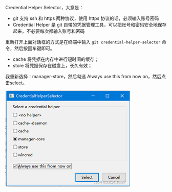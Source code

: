 Credential Helper Selector，大意是：

- git 支持 ssh 和 https 两种协议，使用 https 协议的话，必须输入账号密码
- Credential Helper 是 git 自带的凭据管理工具，可以把账号和密码安全地保存起来，不必要每次都输入账号和密码

重新打开上面对话框的方式是在终端中输入 `git credential-helper-selector` 命令，然后按回车键即可。 
- cache 将凭据在内存中进行短时间的缓存；
- store 将凭据保存在磁盘上，长久有效；

我重新选择：manager-store，然后勾选 Always use this from now on，然后点击select。

![](/images/CredentialHelperSelector.png)
